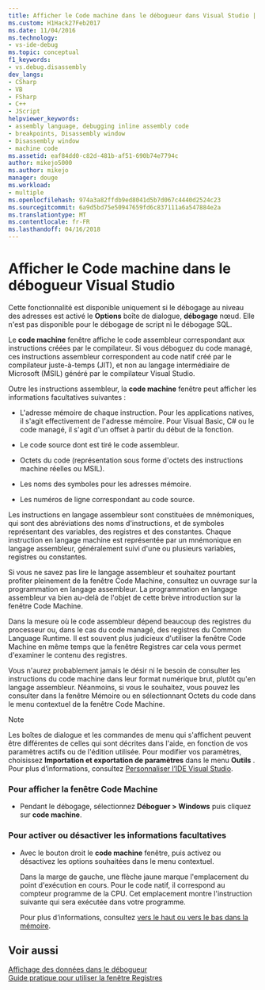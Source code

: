 ```yaml
---
title: Afficher le Code machine dans le débogueur dans Visual Studio | Documents Microsoft
ms.custom: H1Hack27Feb2017
ms.date: 11/04/2016
ms.technology:
- vs-ide-debug
ms.topic: conceptual
f1_keywords:
- vs.debug.disassembly
dev_langs:
- CSharp
- VB
- FSharp
- C++
- JScript
helpviewer_keywords:
- assembly language, debugging inline assembly code
- breakpoints, Disassembly window
- Disassembly window
- machine code
ms.assetid: eaf84dd0-c82d-481b-af51-690b74e7794c
author: mikejo5000
ms.author: mikejo
manager: douge
ms.workload:
- multiple
ms.openlocfilehash: 974a3a82ffdb9ed8041d5b7d067c4440d2524c23
ms.sourcegitcommit: 6a9d5bd75e50947659fd6c837111a6a547884e2a
ms.translationtype: MT
ms.contentlocale: fr-FR
ms.lasthandoff: 04/16/2018
---
```

# <a name="view-disassembly-code-in-the-visual-studio-debugger"></a>Afficher le Code machine dans le débogueur Visual Studio
Cette fonctionnalité est disponible uniquement si le débogage au niveau des adresses est activé le **Options** boîte de dialogue, **débogage** nœud. Elle n'est pas disponible pour le débogage de script ni le débogage SQL.  
  
 Le **code machine** fenêtre affiche le code assembleur correspondant aux instructions créées par le compilateur. Si vous déboguez du code managé, ces instructions assembleur correspondent au code natif créé par le compilateur juste-à-temps (JIT), et non au langage intermédiaire de Microsoft (MSIL) généré par le compilateur Visual Studio.  
  
 Outre les instructions assembleur, la **code machine** fenêtre peut afficher les informations facultatives suivantes :  
  
-   L'adresse mémoire de chaque instruction. Pour les applications natives, il s'agit effectivement de l'adresse mémoire. Pour Visual Basic, C# ou le code managé, il s'agit d'un offset à partir du début de la fonction.  
  
-   Le code source dont est tiré le code assembleur.  
  
-   Octets du code (représentation sous forme d'octets des instructions machine réelles ou MSIL).  
  
-   Les noms des symboles pour les adresses mémoire.  
  
-   Les numéros de ligne correspondant au code source.  
  
 Les instructions en langage assembleur sont constituées de mnémoniques, qui sont des abréviations des noms d'instructions, et de symboles représentant des variables, des registres et des constantes. Chaque instruction en langage machine est représentée par un mnémonique en langage assembleur, généralement suivi d'une ou plusieurs variables, registres ou constantes.  
  
 Si vous ne savez pas lire le langage assembleur et souhaitez pourtant profiter pleinement de la fenêtre Code Machine, consultez un ouvrage sur la programmation en langage assembleur. La programmation en langage assembleur va bien au-delà de l'objet de cette brève introduction sur la fenêtre Code Machine.  
  
 Dans la mesure où le code assembleur dépend beaucoup des registres du processeur ou, dans le cas du code managé, des registres du Common Language Runtime. Il est souvent plus judicieux d'utiliser la fenêtre Code Machine en même temps que la fenêtre Registres car cela vous permet d'examiner le contenu des registres.  
  
 Vous n'aurez probablement jamais le désir ni le besoin de consulter les instructions du code machine dans leur format numérique brut, plutôt qu'en langage assembleur. Néanmoins, si vous le souhaitez, vous pouvez les consulter dans la fenêtre Mémoire ou en sélectionnant Octets du code dans le menu contextuel de la fenêtre Code Machine.  
  
> [!NOTE]
>  Les boîtes de dialogue et les commandes de menu qui s'affichent peuvent être différentes de celles qui sont décrites dans l'aide, en fonction de vos paramètres actifs ou de l'édition utilisée. Pour modifier vos paramètres, choisissez **Importation et exportation de paramètres** dans le menu **Outils** . Pour plus d’informations, consultez [Personnaliser l’IDE Visual Studio](../ide/personalizing-the-visual-studio-ide.md).  
  
### <a name="to-display-the-disassembly-window"></a>Pour afficher la fenêtre Code Machine  
  
-   Pendant le débogage, sélectionnez **Déboguer > Windows** puis cliquez sur **code machine**.
  
### <a name="to-turn-optional-information-on-or-off"></a>Pour activer ou désactiver les informations facultatives  
  
-   Avec le bouton droit le **code machine** fenêtre, puis activez ou désactivez les options souhaitées dans le menu contextuel.  
  
     Dans la marge de gauche, une flèche jaune marque l'emplacement du point d'exécution en cours. Pour le code natif, il correspond au compteur programme de la CPU. Cet emplacement montre l'instruction suivante qui sera exécutée dans votre programme.  
  
     Pour plus d’informations, consultez [vers le haut ou vers le bas dans la mémoire](../debugger/how-to-page-up-or-down-in-memory.md).  
  
## <a name="see-also"></a>Voir aussi  
 [Affichage des données dans le débogueur](../debugger/viewing-data-in-the-debugger.md)   
 [Guide pratique pour utiliser la fenêtre Registres](../debugger/how-to-use-the-registers-window.md)
